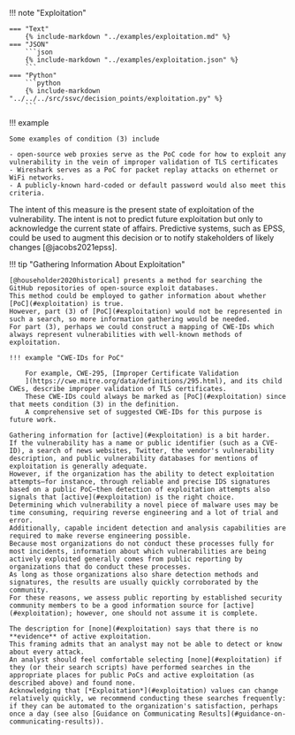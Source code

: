 !!! note "Exploitation"

    === "Text"
        {% include-markdown "../examples/exploitation.md" %}
    === "JSON"
        ```json
        {% include-markdown "../examples/exploitation.json" %}
        ```
    === "Python"
        ```python
        {% include-markdown "../../../src/ssvc/decision_points/exploitation.py" %}
        ```

!!! example 

    Some examples of condition (3) include

    - open-source web proxies serve as the PoC code for how to exploit any vulnerability in the vein of improper validation of TLS certificates
    - Wireshark serves as a PoC for packet replay attacks on ethernet or WiFi networks.
    - A publicly-known hard-coded or default password would also meet this criteria. 



The intent of this measure is the present state of exploitation of the vulnerability. The intent is not to predict future exploitation but only to acknowledge the current state of affairs. Predictive systems, such as EPSS, could be used to augment this decision or to notify stakeholders of likely changes [@jacobs2021epss].

!!! tip "Gathering Information About Exploitation"

    [@householder2020historical] presents a method for searching the GitHub repositories of open-source exploit databases.
    This method could be employed to gather information about whether [PoC](#exploitation) is true.
    However, part (3) of [PoC](#exploitation) would not be represented in such a search, so more information gathering would be needed.
    For part (3), perhaps we could construct a mapping of CWE-IDs which always represent vulnerabilities with well-known methods of exploitation.

    !!! example "CWE-IDs for PoC"
    
        For example, CWE-295, [Improper Certificate Validation
        ](https://cwe.mitre.org/data/definitions/295.html), and its child CWEs, describe improper validation of TLS certificates.
        These CWE-IDs could always be marked as [PoC](#exploitation) since that meets condition (3) in the definition.
        A comprehensive set of suggested CWE-IDs for this purpose is future work.
    
    Gathering information for [active](#exploitation) is a bit harder.
    If the vulnerability has a name or public identifier (such as a CVE-ID), a search of news websites, Twitter, the vendor's vulnerability description, and public vulnerability databases for mentions of exploitation is generally adequate.
    However, if the organization has the ability to detect exploitation attempts—for instance, through reliable and precise IDS signatures based on a public PoC—then detection of exploitation attempts also signals that [active](#exploitation) is the right choice.
    Determining which vulnerability a novel piece of malware uses may be time consuming, requiring reverse engineering and a lot of trial and error.
    Additionally, capable incident detection and analysis capabilities are required to make reverse engineering possible.
    Because most organizations do not conduct these processes fully for most incidents, information about which vulnerabilities are being actively exploited generally comes from public reporting by organizations that do conduct these processes.
    As long as those organizations also share detection methods and signatures, the results are usually quickly corroborated by the community.
    For these reasons, we assess public reporting by established security community members to be a good information source for [active](#exploitation); however, one should not assume it is complete.
    
    The description for [none](#exploitation) says that there is no **evidence** of active exploitation.
    This framing admits that an analyst may not be able to detect or know about every attack.
    An analyst should feel comfortable selecting [none](#exploitation) if they (or their search scripts) have performed searches in the appropriate places for public PoCs and active exploitation (as described above) and found none.
    Acknowledging that [*Exploitation*](#exploitation) values can change relatively quickly, we recommend conducting these searches frequently: if they can be automated to the organization's satisfaction, perhaps once a day (see also [Guidance on Communicating Results](#guidance-on-communicating-results)). 
